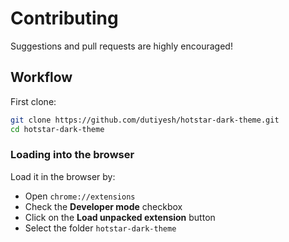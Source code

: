 # Contributing

Suggestions and pull requests are highly encouraged!

## Workflow

First clone:

```sh
git clone https://github.com/dutiyesh/hotstar-dark-theme.git
cd hotstar-dark-theme
```

### Loading into the browser

Load it in the browser by:
- Open `chrome://extensions`
- Check the **Developer mode** checkbox
- Click on the **Load unpacked extension** button
- Select the folder `hotstar-dark-theme`
